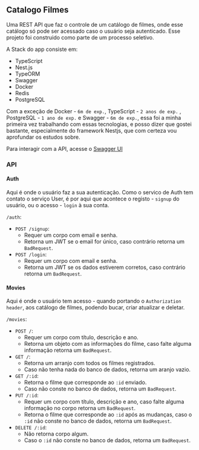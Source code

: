 ## Catalogo Filmes

Uma REST API que faz o controle de um catálogo de filmes, onde esse catálogo só pode ser acessado caso o usuário seja autenticado. Esse projeto foi construido como parte de um processo seletivo.

A Stack do app consiste em:
- TypeScript
- Nest.js
- TypeORM
- Swagger
- Docker
- Redis
- PostgreSQL

Com a exceção de Docker - `6m de exp.`, TypeScript - `2 anos de exp.` , PostgreSQL - `1 ano de exp.` e Swagger - `6m de exp.`, essa foi a minha primeira vez trabalhando com essas tecnologias, e posso dizer que gostei bastante, especialmente do framework Nestjs, que com certeza vou aprofundar os estudos sobre.

Para interagir com a API, acesse o [Swagger UI](https://catalogo-filmes.onrender.com/api)

### API

#### Auth
Aqui é onde o usuário faz a sua autenticação. Como o servico de Auth tem contato o serviço User, é por aqui que acontece o registo - `signup` do usuário, ou o acesso - `login` à sua conta. 

`/auth`:
- `POST /signup`:
    - Requer um corpo com email e senha.
    - Retorna um JWT se o email for único, caso contrário retorna um `BadRequest`.
- `POST /login`:
    - Requer um corpo com email e senha.
    - Retorna um JWT se os dados estiverem corretos, caso contrário retorna um `BadRequest`.

#### Movies
Aqui é onde o usuário tem acesso - quando portando o `Authorization header`, aos catálogo de filmes, podendo bucar, criar atualizar e deletar.

`/movies`:
- `POST /`:
    - Requer um corpo com título, descrição e ano.
    - Retorna um objeto com as informações do filme, caso falte alguma informação retorna um `BadRequest`.
- `GET /`:
    - Retorna um arranjo com todos os filmes registrados.
    - Caso não tenha nada do banco de dados, retorna um aranjo vazio.
- `GET /:id`:
    - Retorna o filme que corresponde ao `:id` enviado.
    - Caso não conste no banco de dados, retorna um `BadRequest`.
- `PUT /:id`:
    - Requer um corpo com título, descrição e ano, caso falte alguma informação no corpo retorna um `BadRequest`.
    - Retorna o filme que corresponde ao `:id` após as mudanças, caso o `:id` não conste no banco de dados, retorna um `BadRequest`.
- `DELETE /:id`:
    - Não retorna corpo algum.
    - Caso o `:id` não conste no banco de dados, retorna um `BadRequest`.
